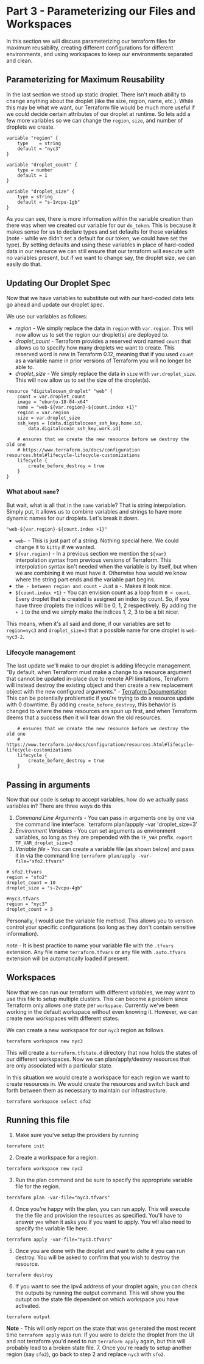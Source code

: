 # Part 3 - Parameterizing our Files and Workspaces
In this section we will discuss parameterizing our terraform files for maximum
reusability, creating different configurations for different environments, and
using workspaces to keep our environments separated and clean.

## Parameterizing for Maximum Reusability
In the last section we stood up static droplet. There isn't much ability to 
change anything about the droplet (like the size, region, name, etc.). While
this may be what we want, our Terraform file would be much more useful if we
could decide certain attributes of our droplet at runtime. So lets add
a few more variables so we can change the `region`, `size`, and number of
droplets we create.

```
variable "region" {
    type    = string
    default = "nyc3"
}

variable "droplet_count" {
    type = number
    default = 1
}

variable "droplet_size" {
    type = string
    default = "s-1vcpu-1gb"
}
```

As you can see, there is more information within the variable creation than 
there was when we created our variable for our `do_token`. This is because it 
makes sense for us to declare types and set defaults for these variables 
(*note* - while we didn't set a default for our token, we could have set the
type). By setting defaults and using these variables in place of hard-coded
data in our resource we can still ensure that our terraform will execute with
no variables present, but if we want to change say, the droplet size, we can
easily do that.

## Updating Our Droplet Spec
Now that we have variables to substitute out with our hard-coded data lets
go ahead and update our droplet spec.

We use our variables as follows:

* *region* - We simply replace the data in `region` with `var.region`. This will
now allow us to set the region our droplet(s) are deployed to.
* *droplet_count* - Terraform provides a reserved word named `count` that allows
us to specify how many droplets we want to create. This reserved word is new
in Terraform 0.12, meaning that if you used `count` as a variable name in prior
versions of Terraform you will no longer be able to.
* *droplet_size* - We simply replace the data in `size` with `var.droplet_size`.
This will now allow us to set the size of the droplet(s).

```
resource "digitalocean_droplet" "web" {
    count = var.droplet_count
    image = "ubuntu-18-04-x64"
    name = "web-${var.region}-${count.index +1}"
    region = var.region
    size = var.droplet_size
    ssh_keys = [data.digitalocean_ssh_key.home.id, 
        data.digitalocean_ssh_key.work.id]

    # ensures that we create the new resource before we destroy the old one
    # https://www.terraform.io/docs/configuration resources.html#lifecycle-lifecycle-customizations
    lifecycle {
        create_before_destroy = true
    }
}
```

### What about `name`?
But wait, what is all that in the `name` variable? That is string interpolation.
Simply put, it allows us to combine variables and strings to have more dynamic
names for our droplets. Let's break it down.

`"web-${var.region}-${count.index +1}"`
* `web-` - This is just part of a string. Nothing special here. We could change
it to `kitty` if we wanted.
* `${var.region}` - In a previous section we mention the `${var}` interpolation
syntax from previous versions of Terraform. This interpolation syntax isn't
needed when the variable is by itself, but when we are combining it we must
have it. Otherwise how would we know where the string part ends and the variable
part begins.
* `the - between region and count` - Just a -. Makes it look nice.
* `${count.index +1}` - You can envision count as a loop from `0 < count`. Every
droplet that is created is assigned an index by count. So, if you have three
droplets the indices will be 0, 1, 2 respectively. By adding the `+ 1` to the
end we simply make the indices 1, 2, 3 to be a bit nicer.

This means, when it's all said and done, if our variables are set to 
`region=nyc3` and `droplet_size=3` that a possible name for one droplet is
`web-nyc3-2`. 

### Lifecycle management
The last update we'll make to our droplet is adding lifecycle management. "By 
default, when Terraform must make a change to a resource argument that cannot be
updated in-place due to remote API limitations, Terraform will instead destroy 
the existing object and then create a new replacement object with the new 
configured arguments." - [Terraform Documentation](https://www.terraform.io/docs/configuration/resources.html#lifecycle-lifecycle-customizations)
This can be potentially problematic if you're trying to do a resource update
with 0 downtime. By adding `create_before_destroy`, this behavior is changed
to where the new resources are spun up first, and when Terraform deems that
a success *then* it will tear down the old resources.

```
    # ensures that we create the new resource before we destroy the old one
    # https://www.terraform.io/docs/configuration/resources.html#lifecycle-lifecycle-customizations
    lifecycle {
        create_before_destroy = true
    }
```

## Passing in arguments
Now that our code is setup to accept variables, how do we actually pass
variables in? There are three ways do this

1. *Command Line Arguments* - You can pass in arguments one by one via the
command line interface. `terraform plan/appply -var 'droplet_size=3'
2. *Environment Variables* - You can set arguments as environment variables, so
long as they are prepended with the `TF_VAR` prefix. 
`export TF_VAR_droplet_size=3`
3. *Variable file* - You can create a variable file (as shown below) and pass
it in via the command line `terraform plan/apply -var-file="sfo2.tfvars"`

```
# sfo2.tfvars
region = "sfo2"
droplet_count = 10
droplet_size = "s-2vcpu-4gb"
```

```
#nyc3.tfvars
region = "nyc3"
droplet_count = 3
```
Personally, I would use the variable file method. This allows you to version
control your specific configurations (so long as they don't contain sensitive
information). 

*note* - It is best practice to name your variable file with the `.tfvars`
extension. Any file name `terraform.tfvars` or any file with `.auto.tfvars` 
extension will be automatically loaded if present. 

## Workspaces
Now that we can run our terraform with different variables, we may want to use
this file to setup multiple clusters. This can become a problem since Terraform
only allows one state per `workspace`. Currently we've been working in the 
default workspace without even knowing it. However, we can create new workspaces
with different states.

We can create a new workspace for our `nyc3` region as follows.
```
terraform workspace new nyc3
```
This will create a `terraform.tfstate.d` directory that now holds the states
of our different workspaces. Now we can plan/apply/destroy resources that are
only associated with a particular state. 

In this situation we would create a workspace for each region we want to 
create resources in. We would create the resources and switch back and forth
between them as necessary to maintain our infrastructure. 

```
terraform workspace select sfo2
```

## Running this file
1. Make sure you've setup the providers by running 
```
terraform init
```
2. Create a workspace for a region. 
```
terraform workspace new nyc3
```
3. Run the plan command and be sure to specify the appropriate variable file 
for the region.
```
terraform plan -var-file="nyc3.tfvars"
```
4. Once you're happy with the plan, you can run apply. This will execute the 
the file and provision the resources as specified. You'll have to answer
`yes` when it asks you if you want to apply. You wll also need to specify the
variable file here.
```
terraform apply -var-file="nyc3.tfvars"
```
5. Once you are done with the droplet and want to delte it you can run destroy.
You will be asked to confirm that you wish to destroy the resource.
```
terraform destroy
```
6. If you want to see the ipv4 address of your droplet again, you can check
the outputs by running the output command. This will show you the outupt on 
the state file dependent on which workspace you have activated.
```
terraform output
```
**Note** - This will only report on the state that was generated the most 
recent time `terraform apply` was run. If you were to delete the droplet from
the UI and not terraform you'd need to run `terraform apply` again, but this will probably lead to a broken state file.
7. Once you're ready to setup another region (say `sfo2`), go back to step 2 and
replace `nyc3` with `sfo2`.